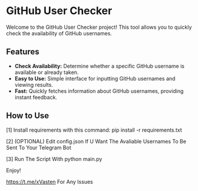 # GitHub User Checker

Welcome to the GitHub User Checker project! This tool allows you to quickly check the availability of GitHub usernames.

## Features

- **Check Availability:** Determine whether a specific GitHub username is available or already taken.
- **Easy to Use:** Simple interface for inputting GitHub usernames and viewing results.
- **Fast:** Quickly fetches information about GitHub usernames, providing instant feedback.

## How to Use

[1] Install requirements with this command: pip install -r requirements.txt

[2] (OPTIONAL) Edit config.json If U Want The Avaliable Usernames To Be Sent To Your Telegram Bot

[3] Run The Script With python main.py

Enjoy!

https://t.me/xVasten For Any Issues
